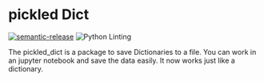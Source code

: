 # pickled Dict

[![semantic-release](https://img.shields.io/badge/%20%20%F0%9F%93%A6%F0%9F%9A%80-semantic--release-e10079.svg)](https://github.com/semantic-release/semantic-release)
![Python Linting](https://github.com/Daveismus/pickled_dict/workflows/Python%20Linting/badge.svg)

The pickled_dict is a package to save Dictionaries to a file. You can work in an jupyter notebook and save the data easily. It now works just like a dictionary.

